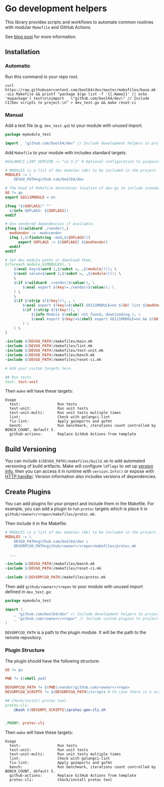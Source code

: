 # Go development helpers

This library provides scripts and workflows to automate common routines with modular `Makefile` and GitHub Actions.

See [blog post](https://dev.to/vearutop/peace-of-mind-with-github-actions-for-a-project-in-go-9d4) for more information.

## Installation

### Automatic

Run this command in your repo root.
```
curl https://raw.githubusercontent.com/bool64/dev/master/makefiles/base.mk -sLo Makefile && printf "package $(go list -f '{{.Name}}' || echo 'mypackage')_test\n\nimport _ \"github.com/bool64/dev\" // Include CI/Dev scripts to project.\n" > dev_test.go && make reset-ci
```

### Manual

Add a test file (e.g. `dev_test.go`) to your module with unused import.

```go
package mymodule_test

import _ "github.com/bool64/dev" // Include development helpers to project. 
```

Add `Makefile` to your module with includes standard targets.

```Makefile
#GOLANGCI_LINT_VERSION := "v2.3.1" # Optional configuration to pinpoint golangci-lint version.

# MODULES is a list of dev modules (mk) to be included in the project.
MODULES := \
	DEVGO_PATH=github.com/bool64/dev

# The head of Makefile determines location of dev-go to include standard targets.
GO ?= go
export GO111MODULE = on

ifneq "$(GOFLAGS)" ""
  $(info GOFLAGS: ${GOFLAGS})
endif

# Use vendored dependencies if available.
ifneq ($(wildcard ./vendor),)
  modVendor := -mod=vendor
  ifeq (,$(findstring -mod,$(GOFLAGS)))
      export GOFLAGS := ${GOFLAGS} ${modVendor}
  endif
endif

# Set dev module paths or download them.
$(foreach module,$(MODULES), \
	$(eval key=$(word 1,$(subst =, ,$(module)))); \
	$(eval value=$(word 2,$(subst =, ,$(module)))); \
	\
	$(if $(wildcard ./vendor/$(value)), \
		$(eval export $(key)=./vendor/$(value)); \
	) \
	\
	$(if $(strip $($(key))), , \
    	$(eval export $(key)=$(shell GO111MODULE=on $(GO) list ${modVendor} -f '{{.Dir}}' -m $(value))); \
		$(if $(strip $($(key))), \
			$(info Module $(value) not found, downloading.); \
			$(eval export $(key)=$(shell export GO111MODULE=on && $(GO) get $(value) && $(GO) list -f '{{.Dir}}' -m $(value))); \
		) \
    ) \
)

-include $(DEVGO_PATH)/makefiles/main.mk
-include $(DEVGO_PATH)/makefiles/lint.mk
-include $(DEVGO_PATH)/makefiles/test-unit.mk
-include $(DEVGO_PATH)/makefiles/bench.mk
-include $(DEVGO_PATH)/makefiles/reset-ci.mk

# Add your custom targets here.

## Run tests
test: test-unit

```

Then `make` will have these targets:

```
Usage
  test:                 Run tests
  test-unit:            Run unit tests
  test-unit-multi:      Run unit tests multiple times
  lint:                 Check with golangci-lint
  fix-lint:             Apply goimports and gofmt
  bench:                Run benchmark, iterations count controlled by BENCH_COUNT, default 5.
  github-actions:       Replace GitHub Actions from template

```

## Build Versioning

You can include `$(DEVGO_PATH)/makefiles/build.mk` to add automated versioning of build artifacts. Make will
configure `ldflags` to set up [version info](./version/info.go), then you can access it in runtime with `version.Info()`
or expose with [HTTP handler](./version/handler.go). Version information also includes versions of dependencies.

## Create Plugins

You can add plugins for your project and include them in the Makefile. For example, you can add a plugin 
to run `protoc` targets which is place it in `github/<owner>/<repo>/makefiles/protoc.mk`. 

Then include it in the Makefile:

```Makefile
# MODULES is a list of dev modules (mk) to be included in the project.
MODULES := \
	DEVGO_PATH=github.com/bool64/dev \
	DEVGRPCGO_PATH=github/<owner>/<repo>/makefiles/protoc.mk

  ...	
	
-include $(DEVGO_PATH)/makefiles/bench.mk
-include $(DEVGO_PATH)/makefiles/reset-ci.mk

-include $(DEVGRPCGO_PATH)/makefiles/protoc.mk
```

Then add `github/<owner>/<repo>` to your module with unused import defined in `dev_test.go`:

```go
package mymodule_test

import (
    _ "github.com/bool64/dev" // Include development helpers to project.
    _ "github.com/<owner>/<repo>" // Include custom plugins to project.
)
```

`DEVGRPCGO_PATH` is a path to the plugin module. It will be the path to the remote repository. 

### Plugin Structure

The plugin should have the following structure:

```makefile
GO ?= go

PWD ?= $(shell pwd)

DEVGRPCGO_PATH ?= $(PWD)/vendor/github.com/<owner>/<repo>
DEVGRPCGO_SCRIPTS ?= $(DEVGRPCGO_PATH)/scripts # In case there is a scripts directory.

## Check/install protoc tool
protoc-cli:
	@bash $(DEVGRPC_SCRIPTS)/protoc-gen-cli.sh


.PHONY: protoc-cli
```

Then `make` will have these targets:

```
Usage
  test:                 Run tests
  test-unit:            Run unit tests
  test-unit-multi:      Run unit tests multiple times
  lint:                 Check with golangci-lint
  fix-lint:             Apply goimports and gofmt
  bench:                Run benchmark, iterations count controlled by BENCH_COUNT, default 5.
  github-actions:       Replace GitHub Actions from template
  protoc-cli:           Check/install protoc tool
```
